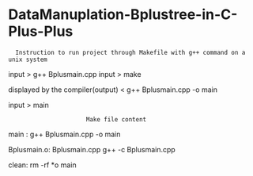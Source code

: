 # DataManuplation-Bplustree-in-C-Plus-Plus

      Instruction to run project through Makefile with g++ command on a unix system
      
 input          > g++ Bplusmain.cpp 
 input          > make 
              
   displayed by the compiler(output)              <    g++ Bplusmain.cpp -o main
                     
input  > main 
 
      
                          Make file content
      
main :
	g++ Bplusmain.cpp -o main

Bplusmain.o: Bplusmain.cpp
	g++ -c Bplusmain.cpp

clean:
	rm -rf *o main
